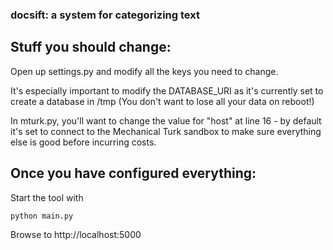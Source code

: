 ### docsift: a system for categorizing text

## Stuff you should change: 
Open up settings.py and modify all the keys you need to change. 

It's especially important to modify the DATABASE_URI as it's currently set to create a database in /tmp (You don't want to lose all your data on reboot!)

In mturk.py, you'll want to change the value for "host" at line 16 - by default it's set to connect to the Mechanical Turk sandbox to make sure everything else is good before incurring costs.

## Once you have configured everything: 
Start the tool with

    python main.py

Browse to http://localhost:5000


